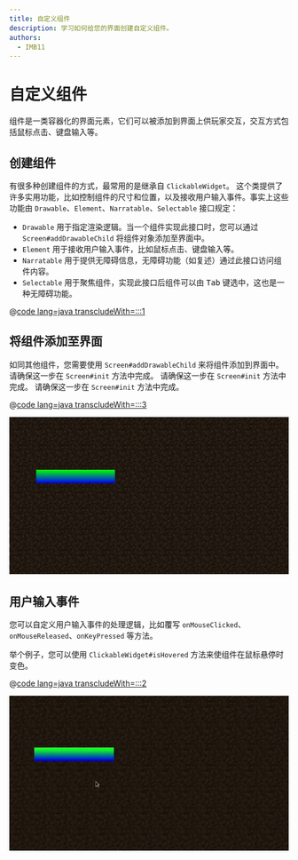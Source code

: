 ```yaml
---
title: 自定义组件
description: 学习如何给您的界面创建自定义组件。
authors:
  - IMB11
---
```


# 自定义组件

组件是一类容器化的界面元素，它们可以被添加到界面上供玩家交互，交互方式包括鼠标点击、键盘输入等。

## 创建组件

有很多种创建组件的方式，最常用的是继承自 `ClickableWidget`。 这个类提供了许多实用功能，比如控制组件的尺寸和位置，以及接收用户输入事件。事实上这些功能由 `Drawable`、`Element`、`Narratable`、`Selectable` 接口规定：

- `Drawable` 用于指定渲染逻辑。当一个组件实现此接口时，您可以通过 `Screen#addDrawableChild` 将组件对象添加至界面中。
- `Element` 用于接收用户输入事件，比如鼠标点击、键盘输入等。
- `Narratable` 用于提供无障碍信息，无障碍功能（如复述）通过此接口访问组件内容。
- `Selectable` 用于聚焦组件，实现此接口后组件可以由 <kbd>Tab</kbd> 键选中，这也是一种无障碍功能。

@[code lang=java transcludeWith=:::1](@/reference/latest/src/client/java/com/example/docs/rendering/screens/CustomWidget.java)

## 将组件添加至界面

如同其他组件，您需要使用 `Screen#addDrawableChild` 来将组件添加到界面中。 请确保这一步在 `Screen#init` 方法中完成。 请确保这一步在 `Screen#init` 方法中完成。 请确保这一步在 `Screen#init` 方法中完成。

@[code lang=java transcludeWith=:::3](@/reference/latest/src/client/java/com/example/docs/rendering/screens/CustomScreen.java)

![界面上的自定义组件](/assets/develop/rendering/gui/custom-widget-example.png)

## 用户输入事件

您可以自定义用户输入事件的处理逻辑，比如覆写 `onMouseClicked`、`onMouseReleased`、`onKeyPressed` 等方法。

举个例子，您可以使用 `ClickableWidget#isHovered` 方法来使组件在鼠标悬停时变色。

@[code lang=java transcludeWith=:::2](@/reference/latest/src/client/java/com/example/docs/rendering/screens/CustomWidget.java)

![鼠标悬停事件](/assets/develop/rendering/gui/custom-widget-events.webp)
